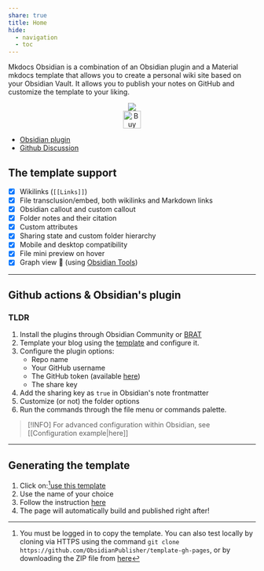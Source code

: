 ```yaml
---
share: true
title: Home
hide:
  - navigation
  - toc
---
```


Mkdocs Obsidian is a combination of an Obsidian plugin and a Material mkdocs template that allows you to create a personal wiki site based on your Obsidian Vault.
It allows you to publish your notes on GitHub and customize the template to your liking.

<p align="center">
	<a href="https://obsidian.md/"><img src="https://img.shields.io/badge/Auxiliary%20Tool-Obsidian-blueviolet"></img></a><br/>
	<a href='https://ko-fi.com/X8X54ZYAV' target='_blank'><img height='36' style='border:0px;height:36px;' src='https://cdn.ko-fi.com/cdn/kofi1.png?v=3' border='0' alt='Buy Me a Coffee at ko-fi.com' /></a><br/>
</p>

- [Obsidian plugin](https://github.com/ObsidianPublisher/obsidian-github-publisher)
- [Github Discussion](https://github.com/ObsidianPublisher/obsidian-github-publisher/discussions)

## The template support

- [x] Wikilinks (`[[Links]]`)
- [x] File transclusion/embed, both wikilinks and Markdown links
- [x] Obsidian callout and custom callout
- [x] Folder notes and their citation
- [x] Custom attributes
- [x] Sharing state and custom folder hierarchy
- [x] Mobile and desktop compatibility
- [x] File mini preview on hover
- [x] Graph view 🎉 (using [Obsidian Tools](https://github.com/mfarragher/obsidiantools))

---

## Github actions & Obsidian's plugin

### TLDR

1. Install the plugins through Obsidian Community or [BRAT](https://github.com/TfTHacker/obsidian42-brat)
2. Template your blog using the [template](https://obsidian-publisher.netlify.app/template/) and configure it.
3. Configure the plugin options:
    - Repo name
    - Your GitHub username
    - The GitHub token (available [here](https://github.com/settings/tokens/new?scopes=repo))
    - The share key
4. Add the sharing key as `true` in Obsidian's note frontmatter
5. Customize (or not) the folder options
6. Run the commands through the file menu or commands palette.

> [!INFO] For advanced configuration within Obsidian, see [[Configuration example|here]]

---

## Generating the template

1. Click on:[^1][use this template](https://github.com/ObsidianPublisher/mkdocs-publisher-template/generate)
2. Use the name of your choice
3. Follow the instruction [here](https://obsidian-publisher.netlify.app/template/configuration/#mkdocs-configuration)
7. The page will automatically build and published right after!

[^1]: You must be logged in to copy the template. You can also test locally by cloning via HTTPS using the command `git clone https://github.com/ObsidianPublisher/template-gh-pages`, or by downloading the ZIP file from [here](https://github.com/ObsidianPublisher/template-gh-pages/archive/refs/heads/main.zip)
